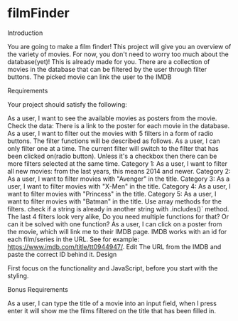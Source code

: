 # filmFinder
Introduction

You are going to make a film finder! This project will give you an overview of the variety of movies. For now, you don't need to worry too much about the database(yet)! This is already made for you. There are a collection of movies in the database that can be filtered by the user through filter buttons. The picked movie can link the user to the IMDB

Requirements

Your project should satisfy the following:

As a user, I want to see the available movies as posters from the movie.
Check the data: There is a link to the poster for each movie in the database.
As a user, I want to filter out the movies with 5 filters in a form of radio buttons. The filter functions will be described as follows.
As a user, I can only filter one at a time.
The current filter will switch to the filter that has been clicked on(radio button). Unless it's a checkbox then there can be more filters selected at the same time.
Category 1: As a user, I want to filter all new movies: from the last years, this means 2014 and newer.
Category 2: As a user, I want to filter movies with "Avenger" in the title.
Category 3: As a user, I want to filter movies with "X-Men" in the title.
Category 4: As a user, I want to filter movies with "Princess" in the title.
Category 5: As a user, I want to filter movies with "Batman" in the title.
Use array methods for the filters.
check if a string is already in another string with .includes()` method.
The last 4 filters look very alike, Do you need multiple functions for that? Or can it be solved with one function?
As a user, I can click on a poster from the movie, which will link me to their IMDB page.
IMDB works with an id for each film/series in the URL. See for example: https://www.imdb.com/title/tt0944947/. Edit The URL from the IMDB and paste the correct ID behind it.
Design

First focus on the functionality and JavaScript, before you start with the styling.


Bonus Requirements

As a user, I can type the title of a movie into an input field, when I press enter it will show me the films filtered on the title that has been filled in.
